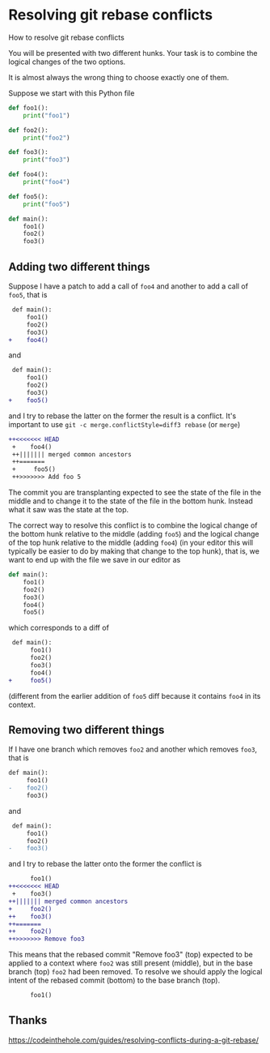 # Resolving git rebase conflicts

How to resolve git rebase conflicts

You will be presented with two different hunks.  Your task is to
combine the logical changes of the two options.

It is almost always the wrong thing to choose exactly one of them.

Suppose we start with this Python file

```python
def foo1():
    print("foo1")

def foo2():
    print("foo2")

def foo3():
    print("foo3")

def foo4():
    print("foo4")

def foo5():
    print("foo5")

def main():
    foo1()
    foo2()
    foo3()
```

## Adding two different things

Suppose I have a patch to add a call of `foo4` and another to
add a call of `foo5`, that is

```diff
 def main():
     foo1()
     foo2()
     foo3()
+    foo4()
```
and

```diff
 def main():
     foo1()
     foo2()
     foo3()
+    foo5()
```

and I try to rebase the latter on the former the result is a conflict.
It's important to use `git -c merge.conflictStyle=diff3 rebase` (or
`merge`)

```diff
++<<<<<<< HEAD
 +    foo4()
 ++||||||| merged common ancestors
 ++=======
 +     foo5()
 ++>>>>>>> Add foo 5
```

The commit you are transplanting expected to see the state of the file
in the middle and to change it to the state of the file in the bottom
hunk.  Instead what it saw was the state at the top.

The correct way to resolve this conflict is to combine the logical
change of the bottom hunk relative to the middle (adding `foo5`) and
the logical change of the top hunk relative to the middle (adding
`foo4`) (in your editor this will typically be easier to do by making
that change to the top hunk), that is, we want to end up with the file
we save in our editor as

```python
def main():
    foo1()
    foo2()
    foo3()
    foo4()
    foo5()
```
which corresponds to a diff of
```diff
 def main():
      foo1()
      foo2()
      foo3()
      foo4()
+     foo5()
```
(different from the earlier addition of `foo5` diff because it
contains `foo4` in its context.

## Removing two different things

If I have one branch which removes `foo2` and another which removes `foo3`, that is

```diff
def main():
     foo1()
-    foo2()
     foo3()
```
and
```diff
 def main():
     foo1()
     foo2()
-    foo3()
```

and I try to rebase the latter onto the former the conflict is


```diff
      foo1()
++<<<<<<< HEAD
 +    foo3()
++||||||| merged common ancestors
+     foo2()
++    foo3()
++=======
++    foo2()
++>>>>>>> Remove foo3
```

This means that the rebased commit "Remove foo3" (top) expected to be
applied to a context where `foo2` was still present (middle), but in
the base branch (top) `foo2` had been removed.  To resolve we should
apply the logical intent of the rebased commit (bottom) to the base
branch (top).

```diff
      foo1()
```


## Thanks

https://codeinthehole.com/guides/resolving-conflicts-during-a-git-rebase/
